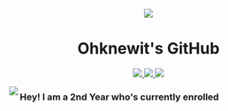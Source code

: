 <p align="center">
 <img src= "https://github.com/ohknewit/ohknewit/assets/113882749/016954af-fbe4-421f-8dfa-c0aa3ce01cbe)"/>
 <h1 align="center">Ohknewit's GitHub</h2>
</p>

  <p align="center">
    <a href="https://www.linkedin.com/in/an-nguyen-b4a89a23a/">
      <img src= "https://img.shields.io/badge/LinkedIn-0077B5?style=for-the-badge&logo=linkedin&logoColor=white"/>
    </a>
    <a href= "https://github.com/ohknewit">
      <img src= "https://img.shields.io/badge/GitHub-100000?style=for-the-badge&logo=github&logoColor=white"/>
    </a> 
    <a href= "https://www.instagram.com/ohknewit/"> 
      <img src = "https://img.shields.io/badge/Instagram-E4405F?style=for-the-badge&logo=instagram&logoColor=white"/>
    </a>
  </p> 

<p>
 <a href="https://github.com/anuraghazra/github-readme-stats">
   <img align="left" src="https://github-readme-stats.vercel.app/api?username=ohknewit&show_icons=true&theme=dark#gh-dark-mode-only#gh-light-mode-only" />
 </a>
 <h3> Hey! I am a 2nd Year who's currently enrolled  </h1>
</p>


